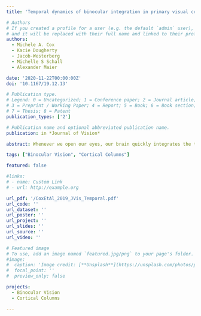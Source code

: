 ```yaml
---
title: 'Temporal dynamics of binocular integration in primary visual cortex'

# Authors
# If you created a profile for a user (e.g. the default `admin` user), write the username (folder name) here
# and it will be replaced with their full name and linked to their profile.
authors:
  - Michele A. Cox
  - Kacie Dougherty
  - Jacob-Westerberg
  - Michelle S Schall
  - Alexander Maier

date: '2020-11-22T00:00:00Z'
doi: '10.1167/19.12.13'

# Publication type.
# Legend: 0 = Uncategorized; 1 = Conference paper; 2 = Journal article;
# 3 = Preprint / Working Paper; 4 = Report; 5 = Book; 6 = Book section;
# 7 = Thesis; 8 = Patent
publication_types: ['2']

# Publication name and optional abbreviated publication name.
publication: in *Journal of Vision*

abstract: Whenever we open our eyes, our brain quickly integrates the two eyes' perspectives into a combined view. This process of binocular integration happens so rapidly that even incompatible stimuli are briefly fused before one eye's view is suppressed in favor of the other (binocular rivalry). The neuronal basis for this brief period of fusion during incompatible binocular stimulation is unclear. Neuroanatomically, the eyes provide two largely separate streams of information that are integrated into a binocular response by the primary visual cortex (V1). However, the temporal dynamics underlying the formation of this binocular response are largely unknown. To address this question, we examined the temporal profile of binocular responses in V1 of fixating monkeys. We found that V1 processes binocular stimuli in a dynamic sequence that comprises at least two distinct temporal phases. An initial transient phase is characterized by enhanced spiking responses for both compatible and incompatible binocular stimuli compared to monocular stimulation. This transient is followed by a sustained response that differed markedly between congruent and incongruent binocular stimulation. Specifically, incompatible binocular stimulation resulted in overall response reduction relative to monocular stimulation (binocular suppression). In contrast, responses to compatible stimuli were either suppressed or enhanced (binocular facilitation) depending on the neurons' ocularity (selectivity for one eye over the other) and laminar location. These results suggest that binocular integration in V1 occurs in at least two sequential steps that comprise initial additive combination of the two eyes' signals followed by widespread differentiation between binocular concordance and discordance.

tags: ["Binocular Vision", "Cortical Columns"]

featured: false

#links:
# - name: Custom Link
# - url: http://example.org

url_pdf: '/CoxEtAl_2019_JVis_Temporal.pdf'
url_code: ''
url_dataset: ''
url_poster: ''
url_project: ''
url_slides: ''
url_source: ''
url_video: ''

# Featured image
# To use, add an image named `featured.jpg/png` to your page's folder.
#image:
#  caption: 'Image credit: [**Unsplash**](https://unsplash.com/photos/pLCdAaMFLTE)'
#  focal_point: ''
#  preview_only: false

projects:
  - Binocular Vision
  - Cortical Columns

---
```

